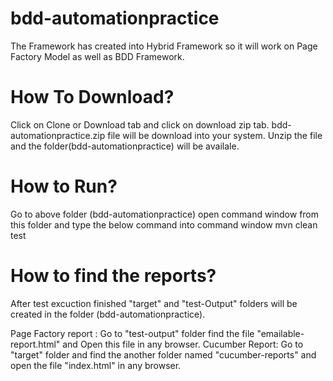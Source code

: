 # bdd-automationpractice
The Framework has created into Hybrid Framework so it will work on Page Factory Model as well as BDD Framework. 

# How To Download?
Click on Clone or Download tab and click on download zip tab.
bdd-automationpractice.zip file will be download into your system.
Unzip the file and the folder(bdd-automationpractice) will be availale.

# How to Run?
Go to above folder (bdd-automationpractice) 
open command window from this folder 
and type the below command into command window
mvn clean test


# How to find the reports?
After test excuction finished "target" and "test-Output" folders will be created in the folder (bdd-automationpractice).

Page Factory report : Go to "test-output" folder find the file "emailable-report.html" and Open this file in any browser.
Cucumber Report:  Go to "target" folder and find the another folder named "cucumber-reports" and open the file "index.html" in any browser.
